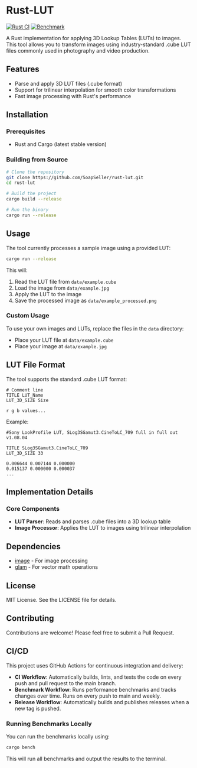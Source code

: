 # Rust-LUT

[![Rust CI](https://github.com/SoapSeller/rust-lut/actions/workflows/ci.yml/badge.svg)](https://github.com/SoapSeller/rust-lut/actions/workflows/ci.yml)
[![Benchmark](https://github.com/SoapSeller/rust-lut/actions/workflows/benchmark.yml/badge.svg)](https://github.com/SoapSeller/rust-lut/actions/workflows/benchmark.yml)

A Rust implementation for applying 3D Lookup Tables (LUTs) to images. This tool allows you to transform images using industry-standard .cube LUT files commonly used in photography and video production.

## Features

- Parse and apply 3D LUT files (.cube format)
- Support for trilinear interpolation for smooth color transformations
- Fast image processing with Rust's performance

## Installation

### Prerequisites

- Rust and Cargo (latest stable version)

### Building from Source

```bash
# Clone the repository
git clone https://github.com/SoapSeller/rust-lut.git
cd rust-lut

# Build the project
cargo build --release

# Run the binary
cargo run --release
```

## Usage

The tool currently processes a sample image using a provided LUT:

```bash
cargo run --release
```

This will:
1. Read the LUT file from `data/example.cube`
2. Load the image from `data/example.jpg`
3. Apply the LUT to the image
4. Save the processed image as `data/example_processed.png`

### Custom Usage

To use your own images and LUTs, replace the files in the `data` directory:
- Place your LUT file at `data/example.cube`
- Place your image at `data/example.jpg`

## LUT File Format

The tool supports the standard .cube LUT format:

```
# Comment line
TITLE LUT_Name
LUT_3D_SIZE Size

r g b values...
```

Example:
```
#Sony LookProfile LUT, SLog3SGamut3.CineToLC_709 full in full out v1.08.04

TITLE SLog3SGamut3.CineToLC_709
LUT_3D_SIZE 33

0.006644 0.007144 0.000000
0.015137 0.000000 0.000037
...
```

## Implementation Details

### Core Components

- **LUT Parser**: Reads and parses .cube files into a 3D lookup table
- **Image Processor**: Applies the LUT to images using trilinear interpolation

## Dependencies

- [image](https://crates.io/crates/image) - For image processing
- [glam](https://crates.io/crates/glam) - For vector math operations

## License

MIT License. See the LICENSE file for details.

## Contributing

Contributions are welcome! Please feel free to submit a Pull Request.

## CI/CD

This project uses GitHub Actions for continuous integration and delivery:

- **CI Workflow**: Automatically builds, lints, and tests the code on every push and pull request to the main branch.
- **Benchmark Workflow**: Runs performance benchmarks and tracks changes over time. Runs on every push to main and weekly.
- **Release Workflow**: Automatically builds and publishes releases when a new tag is pushed.

### Running Benchmarks Locally

You can run the benchmarks locally using:

```bash
cargo bench
```

This will run all benchmarks and output the results to the terminal.
